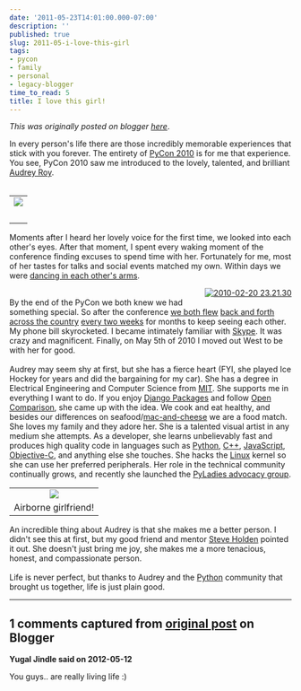 ```yaml
---
date: '2011-05-23T14:01:00.000-07:00'
description: ''
published: true
slug: 2011-05-i-love-this-girl
tags:
- pycon
- family
- personal
- legacy-blogger
time_to_read: 5
title: I love this girl!
---
```


*This was originally posted on blogger [here](https://pydanny.blogspot.com/2011/05/i-love-this-girl.html)*.

In every person's life there are those incredibly memorable experiences that stick with you forever. The entirety of <a href="http://us.pycon.org/2010/about/">PyCon 2010</a> is for me that experience. You see, PyCon 2010 saw me introduced to the lovely, talented, and brilliant <a href="http://twitter.com/audreyr">Audrey Roy</a>.<br /><br /><table cellpadding="0" cellspacing="0" class="tr-caption-container" style="float: right; margin-left: 1em; text-align: right;"><tbody><tr><td style="text-align: center;"><a href="http://www.flickr.com/photos/pydanny/4389161092/" style="clear: right; margin-bottom: 1em; margin-left: auto; margin-right: auto;"><img src="http://farm5.static.flickr.com/4044/4389161092_4657fac2ab_m.jpg" /></a></td></tr><tr><td class="tr-caption" style="text-align: center;"><br /></td></tr></tbody></table>Moments after I heard her lovely voice for the first time, we looked into each other's eyes. After that moment, I spent every waking moment of the conference finding excuses to spend time with her. Fortunately for me, most of her tastes for talks and social events matched my own. Within days we were <a href="http://www.flickr.com/photos/pydanny/4404666820/">dancing in each other's arms</a>.<br /><div style="text-align: right;"><a href="http://www.flickr.com/photos/47628826@N05/4374285165/" style="clear: right; float: right; margin-bottom: 1em; margin-left: 1em;" title="2010-02-20 23.21.30 by tombrander, on Flickr"><img alt="2010-02-20 23.21.30" src="http://farm5.static.flickr.com/4071/4374285165_04f18a6d6d_m.jpg" /></a></div><br />By the end of the PyCon we both knew we had something special. So after the conference <a href="http://www.flickr.com/photos/pydanny/sets/72157623798861723/">we both flew</a> <a href="http://www.flickr.com/photos/pydanny/sets/72157623641835532/">back and forth</a> <a href="http://www.flickr.com/photos/pydanny/sets/72157623923236848/">across the country</a> <a href="http://www.flickr.com/photos/pydanny/sets/72157623929276286/">every two weeks</a> for months to keep seeing each other. My phone bill skyrocketed. I became intimately familiar with <a href="http://en.wikipedia.org/wiki/Skype">Skype</a>. It was crazy and magnificent. Finally, on May 5th of 2010 I moved out West to be with her for good.<br /><br />Audrey may seem shy at first, but she has a fierce heart (FYI, she played Ice Hockey for years and did the bargaining for my car). She has a degree in Electrical Engineering and Computer Science from <a href="http://en.wikipedia.org/wiki/MIT">MIT</a>. She supports me in everything I want to do. If you enjoy <a href="http://djangopackages.com/">Django Packages</a> and follow <a href="https://github.com/opencomparison/opencomparison">Open Comparison</a>, she came up with the idea. We cook and eat healthy, and besides our differences on seafood/<a href="http://oppugn.us/posts/1279823157.html">mac-and-cheese</a> we are a food match. She loves my family and they adore her. She is a talented visual artist in any medium she attempts. As a developer, she learns unbelievably fast and produces high quality code in languages such as <a href="http://python.org/">Python</a>, <a href="http://en.wikipedia.org/wiki/C++">C++</a>, <a href="http://en.wikipedia.org/wiki/JavaScript">JavaScript</a>, <a href="http://en.wikipedia.org/wiki/Objective-C">Objective-C</a>, and anything else she touches. She hacks the <a href="http://en.wikipedia.org/wiki/Linux">Linux</a> kernel so she can use her preferred peripherals. Her role in the technical community continually grows, and recently she launched the <a href="http://pyladies.com/">PyLadies advocacy group</a>.<br /><table cellpadding="0" cellspacing="0" class="tr-caption-container" style="float: right; margin-left: 1em; text-align: right;"><tbody><tr><td style="text-align: center;"><a href="http://www.flickr.com/photos/pydanny/5670147589/" style="clear: right; margin-bottom: 1em; margin-left: auto; margin-right: auto;"><img src="http://farm6.static.flickr.com/5266/5670147589_dceb54c1ea_m.jpg" /></a></td></tr><tr><td class="tr-caption" style="text-align: center;">Airborne girlfriend!</td></tr></tbody></table><br />An incredible thing about Audrey is that she makes me a better person. I didn't see this at first, but my good friend and mentor <a href="http://twitter.com/holdenweb">Steve Holden</a> pointed it out. She doesn't just bring me joy, she makes me a more tenacious, honest, and compassionate person.<br /><br />Life is never perfect, but thanks to Audrey and the <a href="http://python.org/">Python</a> community that brought us together, life is just plain good.

---

## 1 comments captured from [original post](https://pydanny.blogspot.com/2011/05/i-love-this-girl.html) on Blogger

**Yugal Jindle said on 2012-05-12**

You guys.. are really living life :)

